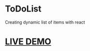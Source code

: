 # ToDoList
Creating dynamic list of items with react 
# [LIVE DEMO](https://melrudealba.github.io/ToDoList/)
